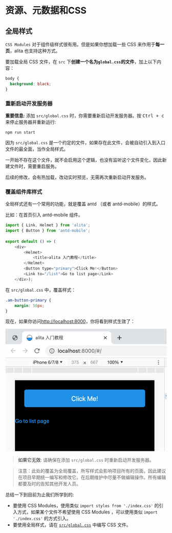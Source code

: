 # 资源、元数据和CSS

## 全局样式

`CSS Modules` 对于组件级样式很有用。但是如果你想加载一些 CSS 来作用于**每一页**，alita 也支持这种方式。

要加载全局 CSS 文件，在 `src` 下**创建一个名为`global.css`的文件**，加上以下内容：

```css
body {
  background: black;
}
```

### 重新启动开发服务器

**重要信息:** 添加 `src/global.css` 时，你需要重新启动开发服务器。按 <kbd>Ctrl + c</kbd> 来停止服务器并重新运行:

```shell
npm run start
```

因为 `src/global.css` 是一个约定的文件，如果存在此文件，会被自动引入到入口文件的最全面，当作全局样式。

一开始不存在这个文件，就不会启用这个逻辑，也没有监听这个文件变化，因此新建文件时，需要重启服务。

后续的修改，会有热加载，改动实时预览，无需再次重新启动开发服务。

### 覆盖组件库样式

全局样式还有一个常用的功能，就是覆盖 antd （或者 antd-mobile）的样式。

比如：在首页引入 antd-mobile 组件。

```js
import { Link, Helmet } from 'alita';
import { Button } from 'antd-mobile';

export default () => (
    <div>
        <Helmet>
            <title>alita 入门教程</title>
        </Helmet>
        <Button type="primary">Click Me!</Button>
        <Link to="/list">Go to list page</Link>
    </div>);
```

在 `src/global.css` 中，覆盖样式：

```css
.am-button-primary {
    margin: 50px;
}
```

现在，如果你访问[http://localhost:8000](http://localhost:8000)，你将看到样式生效了：

![globalcss](../../../assets/learn/assets-metadata-css/globalcss.png)

> **如果它无效**: 请确保在添加 `src/global.css` 时重新启动开发服务器。

>注意：此处的覆盖为全局覆盖，所写样式会影响项目所有的页面，因此建议在项目早期统一编写和修改它。在后期维护中尽量不做编辑操作。所有编辑都要及时的告知其他开发人员。

总结一下到目前为止我们所学到的:

- 要使用 CSS Modules，使用类似 `import styles from './index.css'` 的引入方式，如果某个文件不希望使用 CSS Modules ，可以使用类似 `import './index.css'` 的方式引入。
- 要使用全局样式，请在 [`src/global.css`](/docs/advanced-features/custom-app) 中编写 CSS 文件。
